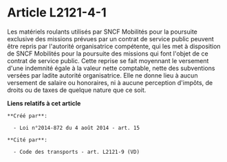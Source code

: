 # Article L2121-4-1

Les matériels roulants utilisés par SNCF Mobilités pour la poursuite exclusive des missions prévues par un contrat de service
public peuvent être repris par l'autorité organisatrice compétente, qui les met à disposition de SNCF Mobilités pour la
poursuite des missions qui font l'objet de ce contrat de service public. Cette reprise se fait moyennant le versement d'une
indemnité égale à la valeur nette comptable, nette des subventions versées par ladite autorité organisatrice. Elle ne donne
lieu à aucun versement de salaire ou honoraires, ni à aucune perception d'impôts, de droits ou de taxes de quelque nature que
ce soit.

**Liens relatifs à cet article**

	**Créé par**:

	  - Loi n°2014-872 du 4 août 2014 - art. 15

	**Cité par**:

	  - Code des transports - art. L2121-9 (VD)
